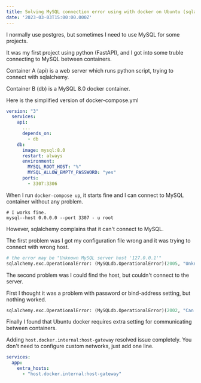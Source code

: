 ```yaml
---
title: Solving MySQL connection error using with docker on Ubuntu (sqlalchemy)
date: '2023-03-03T15:00:00.000Z'
---
```


I normally use postgres, but sometimes I need to use MySQL for some projects.

It was my first project using python (FastAPI), and I got into some truble connecting to MySQL between containers.

Container A (api) is a web server which runs python script, trying to connect with sqlalchemy.

Container B (db) is a MySQL 8.0 docker container.

Here is the simplified version of docker-compose.yml

```yaml
version: "3"
  services:
    api:
      ...
      depends_on:
        - db
    db:
      image: mysql:8.0
      restart: always
      environment:
        MYSQL_ROOT_HOST: "%"
        MYSQL_ALLOW_EMPTY_PASSWORD: "yes"
      ports:
        - 3307:3306
```

When I run `docker-compose up`, it starts fine and I can connect to MySQL container without any problem.

```shell
# I works fine.
mysql--host 0.0.0.0 --port 3307 - u root
```

However, sqlalchemy complains that it can't connect to MySQL.

The first problem was I got my configuration file wrong and it was trying to connect with wrong host.

```python
# the error may be "Unknown MySQL server host '127.0.0.1'"
sqlalchemy.exc.OperationalError: (MySQLdb.OperationalError)(2005, "Unknown MySQL server host 'not_used' (-3)")
```

The second problem was I could find the host, but couldn't connect to the server.

First I thought it was a problem with password or bind-address setting, but nothing worked.

```python
sqlalchemy.exc.OperationalError: (MySQLdb.OperationalError)(2002, "Can't connect to MySQL server on 'db' (115)")
```

Finally I found that Ubuntu docker requires extra setting for communicating between containers.

Adding `host.docker.internal:host-gateway` resolved issue completely. You don't need to configure custom networks, just add one line.

```yaml
services:
  app:
    extra_hosts:
      - "host.docker.internal:host-gateway"
```
